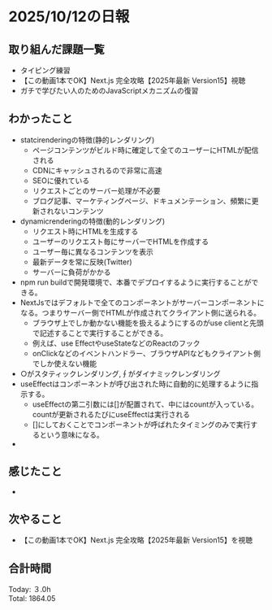 # 2025/10/12の日報
## 取り組んだ課題一覧
* タイピング練習
* 【この動画1本でOK】Next.js 完全攻略【2025年最新 Version15】視聴
* ガチで学びたい人のためのJavaScriptメカニズムの復習
## わかったこと 
* statcirenderingの特徴(静的レンダリング)
  * ページコンテンツがビルド時に確定して全てのユーザーにHTMLが配信される
  * CDNにキャッシュされるので非常に高速
  * SEOに優れている
  * リクエストごとのサーバー処理が不必要
  * ブログ記事、マーケティングページ、ドキュメンテーション、頻繁に更新されないコンテンツ
* dynamicrenderingの特徴(動的レンダリング)
  * リクエスト時にHTMLを生成する
  * ユーザーのリクエスト毎にサーバーでHTMLを作成する
  * ユーザー毎に異なるコンテンツを表示
  * 最新データを常に反映(Twitter)
  * サーバーに負荷がかかる
* npm run buildで開発環境で、本番でデプロイするように実行することができる。
* NextJsではデフォルトで全てのコンポーネントがサーバーコンポーネントになる。つまりサーバー側でHTMLが作成されてクライアント側に送られる。
  * ブラウザ上でしか動かない機能を扱えるようにするのがuse clientと先頭で記述することで実行することができる。
  * 例えば、use EffectやuseStateなどのReactのフック
  * onClickなどのイベントハンドラー、ブラウザAPIなどもクライアント側でしか使えない機能
* ○がスタティックレンダリング,∮がダイナミックレンダリング
* useEffectはコンポーネントが呼び出された時に自動的に処理するように指示する。
  * useEffectの第二引数には[]が配置されて、中にはcountが入っている。countが更新されるたびにuseEffectは実行される
  * []にしておくことでコンポーネントが呼ばれたタイミングのみで実行するという意味になる。
* 
     
## 感じたこと
* 
## 次やること
* 【この動画1本でOK】Next.js 完全攻略【2025年最新 Version15】を視聴
##  合計時間 
Today: ３.0h<br>
Total: 1864.05
